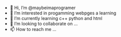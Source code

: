 - 👋 Hi, I’m @maybeimaprogramer
- 👀 I’m interested in  progamming webpges a learning
- 🌱 I’m currently learning c++ python and html
- 💞️ I’m looking to collaborate on ...
- 📫 How to reach me ...

<!---
maybeimaprogramer/maybeimaprogramer is a ✨ special ✨ repository because its `README.md` (this file) appears on your GitHub profile.
You can click the Preview link to take a look at your changes.
--->
